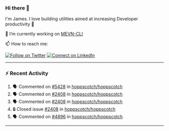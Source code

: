 ### Hi there 👋

I'm James. I love building utilities aimed at increasing Developer productivity :raised_hands: 

🔭 I’m currently working on [MEVN-CLI](https://github.com/madlabsinc/mevn-cli)

📫 How to reach me:

[![Follow on Twitter](https://img.shields.io/badge/--twitter?label=Twitter&logo=Twitter&style=social)](https://twitter.com/james_madhacks) [![Connect on LinkedIn](https://img.shields.io/badge/--linkedin?label=LinkedIn&logo=LinkedIn&style=social)](https://www.linkedin.com/in/jamesgeorge007)

---

### :zap: Recent Activity

<!--START_SECTION:activity-->
1. 🗣 Commented on [#5428](https://github.com/hoppscotch/hoppscotch/pull/5428#issuecomment-3364888783) in [hoppscotch/hoppscotch](https://github.com/hoppscotch/hoppscotch)
2. 🗣 Commented on [#2408](https://github.com/hoppscotch/hoppscotch/issues/2408#issuecomment-3364762640) in [hoppscotch/hoppscotch](https://github.com/hoppscotch/hoppscotch)
3. 🗣 Commented on [#2408](https://github.com/hoppscotch/hoppscotch/issues/2408#issuecomment-3364750993) in [hoppscotch/hoppscotch](https://github.com/hoppscotch/hoppscotch)
4. 🔒 Closed issue [#2408](https://github.com/hoppscotch/hoppscotch/issues/2408) in [hoppscotch/hoppscotch](https://github.com/hoppscotch/hoppscotch)
5. 🗣 Commented on [#4896](https://github.com/hoppscotch/hoppscotch/issues/4896#issuecomment-3364715878) in [hoppscotch/hoppscotch](https://github.com/hoppscotch/hoppscotch)
<!--END_SECTION:activity-->

---

<!--
**jamesgeorge007/jamesgeorge007** is a ✨ _special_ ✨ repository because its `README.md` (this file) appears on your GitHub profile.

Here are some ideas to get you started:

- 🌱 I’m currently learning ...
- 👯 I’m looking to collaborate on ...
- 🤔 I’m looking for help with ...
- 💬 Ask me about ...
- 😄 Pronouns: ...
- ⚡ Fun fact: ...
-->
